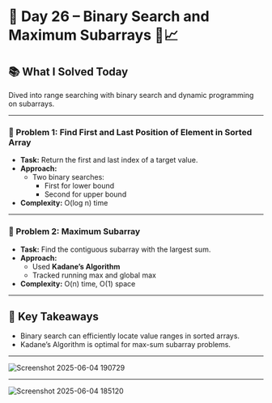 # 🚀 Day 26 – Binary Search and Maximum Subarrays 🔎📈

## 📚 What I Solved Today

Dived into range searching with binary search and dynamic programming on subarrays.

---

### 🧠 Problem 1: Find First and Last Position of Element in Sorted Array
- **Task:** Return the first and last index of a target value.
- **Approach:**  
  - Two binary searches:  
    - First for lower bound  
    - Second for upper bound
- **Complexity:** O(log n) time

---

### 🧠 Problem 2: Maximum Subarray
- **Task:** Find the contiguous subarray with the largest sum.
- **Approach:**  
  - Used **Kadane’s Algorithm**  
  - Tracked running max and global max
- **Complexity:** O(n) time, O(1) space

---

## 🧠 Key Takeaways

- Binary search can efficiently locate value ranges in sorted arrays.
- Kadane’s Algorithm is optimal for max-sum subarray problems.

---
![Screenshot 2025-06-04 190729](https://github.com/user-attachments/assets/52263223-4c30-43ec-98bd-5d8e29ad24bb)

---
![Screenshot 2025-06-04 185120](https://github.com/user-attachments/assets/6f4c8fca-4bfe-4f6a-b6e2-9b8355465775)
